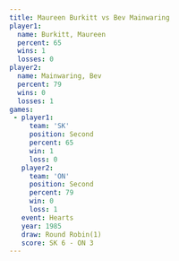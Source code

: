 ```yaml
---
title: Maureen Burkitt vs Bev Mainwaring
player1:                
  name: Burkitt, Maureen
  percent: 65           
  wins: 1               
  losses: 0             
player2:                
  name: Mainwaring, Bev 
  percent: 79           
  wins: 0               
  losses: 1             
games:
 - player1:          
     team: 'SK'      
     position: Second
     percent: 65     
     win: 1          
     loss: 0         
   player2:          
     team: 'ON'      
     position: Second
     percent: 79     
     win: 0          
     loss: 1         
   event: Hearts       
   year: 1985          
   draw: Round Robin(1)
   score: SK 6 - ON 3  
---
```

